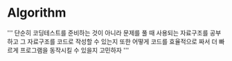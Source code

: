# Algorithm
''' 
단순히 코딩테스트를 준비하는 것이 아니라
문제를 풀 때 사용되는 자료구조를 공부하고
그 자료구조를 코드로 작성할 수 있는지
또한 어떻게 코드를 효율적으로 짜서 더 빠르게 프로그램을 동작시킬 수 있을지 고민하자 
'''
